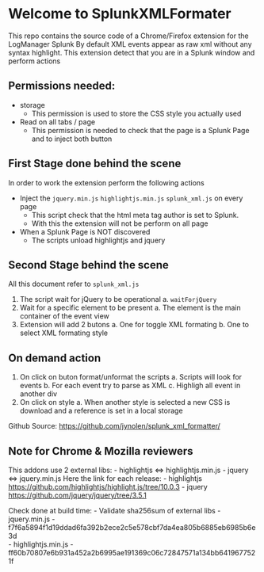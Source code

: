 # Welcome to SplunkXMLFormater

This repo contains the source code of a Chrome/Firefox extension for the LogManager Splunk
By default XML events appear as raw xml without any syntax highlight.
This extension detect that you are in a Splunk window and perform actions

## Permissions needed:
- storage
    - This permission is used to store the CSS style you actually used
- Read on all tabs / page
    - This permission is needed to check that the page is a Splunk Page and to inject both button

## First Stage done behind the scene
In order to work the extension perform the following actions
- Inject the `jquery.min.js` `highlightjs.min.js` `splunk_xml.js` on every page
    - This script check that the html meta tag author is set to Splunk.
	- With this the extension will not be perform on all page
- When a Splunk Page is NOT discovered
	- The scripts unload highlightjs and jquery

## Second Stage behind the scene
All this document refer to `splunk_xml.js`
1. The script wait for jQuery to be operational
    a. `waitForjQuery`
2. Wait for a specific element to be present
    a. The element is the main container of the event view
3. Extension will add 2 butons
    a. One for toggle XML formating
    b. One to select XML formating style

## On demand action
1. On click on buton format/unformat the scripts
    a. Scripts will look for events
    b. For each event try to parse as XML
    c. Highligh all event in another div
2. On click on style
    a. When another style is selected a new CSS is download and a reference is set in a local storage

Github Source: https://github.com/jynolen/splunk_xml_formatter/

## Note for Chrome & Mozilla reviewers
This addons use 2 external libs:
    - highlightjs <=> highlightjs.min.js
    - jquery <=> jquery.min.js
Here the link for each release:
    - highlightjs <https://github.com/highlightjs/highlight.js/tree/10.0.3>
    - jquery <https://github.com/jquery/jquery/tree/3.5.1>

Check done at build time:
    - Validate sha256sum of external libs
    - jquery.min.js
        - f7f6a5894f1d19ddad6fa392b2ece2c5e578cbf7da4ea805b6885eb6985b6e3d  
    - highlightjs.min.js
        - ff60b70807e6b931a452a2b6995ae191369c06c72847571a134bb6419677521f
